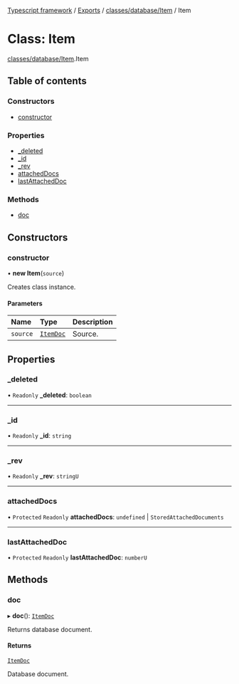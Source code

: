 [Typescript framework](../index.md) / [Exports](../modules.md) / [classes/database/Item](../modules/classes_database_Item.md) / Item

# Class: Item

[classes/database/Item](../modules/classes_database_Item.md).Item

## Table of contents

### Constructors

- [constructor](classes_database_Item.Item.md#constructor)

### Properties

- [\_deleted](classes_database_Item.Item.md#_deleted)
- [\_id](classes_database_Item.Item.md#_id)
- [\_rev](classes_database_Item.Item.md#_rev)
- [attachedDocs](classes_database_Item.Item.md#attacheddocs)
- [lastAttachedDoc](classes_database_Item.Item.md#lastattacheddoc)

### Methods

- [doc](classes_database_Item.Item.md#doc)

## Constructors

### constructor

• **new Item**(`source`)

Creates class instance.

#### Parameters

| Name | Type | Description |
| :------ | :------ | :------ |
| `source` | [`ItemDoc`](../interfaces/classes_database_Item.ItemDoc.md) | Source. |

## Properties

### \_deleted

• `Readonly` **\_deleted**: `boolean`

___

### \_id

• `Readonly` **\_id**: `string`

___

### \_rev

• `Readonly` **\_rev**: `stringU`

___

### attachedDocs

• `Protected` `Readonly` **attachedDocs**: `undefined` \| `StoredAttachedDocuments`

___

### lastAttachedDoc

• `Protected` `Readonly` **lastAttachedDoc**: `numberU`

## Methods

### doc

▸ **doc**(): [`ItemDoc`](../interfaces/classes_database_Item.ItemDoc.md)

Returns database document.

#### Returns

[`ItemDoc`](../interfaces/classes_database_Item.ItemDoc.md)

Database document.
